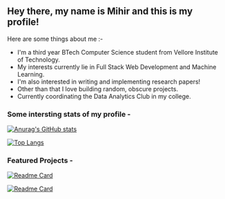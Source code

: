 ## Hey there, my name is Mihir and this is my profile!

Here are some things about me :-
- I'm a third year BTech Computer Science student from Vellore Institute of Technology.
- My interests currently lie in Full Stack Web Development and Machine Learning.
- I'm also interested in writing and implementing research papers!
- Other than that I love building random, obscure projects.
- Currently coordinating the Data Analytics Club in my college.

### Some intersting stats of my profile -

[![Anurag's GitHub stats](https://github-readme-stats.vercel.app/api?username=mihirgupte&count_private=true)](https://github.com/anuraghazra/github-readme-stats)

[![Top Langs](https://github-readme-stats.vercel.app/api/top-langs/?username=mihirgupte&langs_count=8&layout=compact)](https://github.com/anuraghazra/github-readme-stats)

### Featured Projects -
[![Readme Card](https://github-readme-stats.vercel.app/api/pin/?username=mihirgupte&repo=gameblob)](https://github.com/mihirgupte/gameblob)

[![Readme Card](https://github-readme-stats.vercel.app/api/pin/?username=mihirgupte&repo=pscan-hadoop)](https://github.com/mihirgupte/pscan-hadoop)
